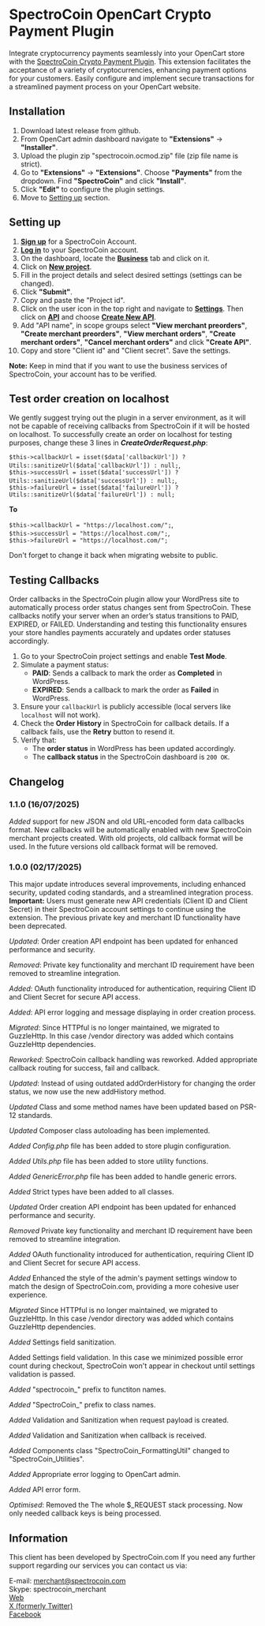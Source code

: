 # SpectroCoin OpenCart Crypto Payment Plugin

Integrate cryptocurrency payments seamlessly into your OpenCart store with the [SpectroCoin Crypto Payment Plugin](https://spectrocoin.com/plugins/accept-bitcoin-opencart.html). This extension facilitates the acceptance of a variety of cryptocurrencies, enhancing payment options for your customers. Easily configure and implement secure transactions for a streamlined payment process on your OpenCart website.

## Installation

1. Download latest release from github.
2. From OpenCart admin dashboard navigate to **"Extensions"** -> **"Installer"**.
3. Upload the plugin zip "spectrocoin.ocmod.zip" file (zip file name is strict).
4. Go to **"Extensions"** -> **"Extensions"**. Choose **"Payments"** from the dropdown. Find **"SpectroCoin"** and click **"Install"**.
5. Click **"Edit"** to configure the plugin settings.
6. Move to [Setting up](#setting-up) section.

## Setting up

1. **[Sign up](https://auth.spectrocoin.com/signup)** for a SpectroCoin Account.
2. **[Log in](https://auth.spectrocoin.com/login)** to your SpectroCoin account.
3. On the dashboard, locate the **[Business](https://spectrocoin.com/en/merchants/projects)** tab and click on it.
4. Click on **[New project](https://spectrocoin.com/en/merchants/projects/new)**.
5. Fill in the project details and select desired settings (settings can be changed).
6. Click **"Submit"**.
7. Copy and paste the "Project id".
8. Click on the user icon in the top right and navigate to **[Settings](https://test.spectrocoin.com/en/settings/)**. Then click on **[API](https://test.spectrocoin.com/en/settings/api)** and choose **[Create New API](https://test.spectrocoin.com/en/settings/api/create)**.
9. Add "API name", in scope groups select **"View merchant preorders"**, **"Create merchant preorders"**, **"View merchant orders"**, **"Create merchant orders"**, **"Cancel merchant orders"** and click **"Create API"**.
10. Copy and store "Client id" and "Client secret". Save the settings.

**Note:** Keep in mind that if you want to use the business services of SpectroCoin, your account has to be verified.

## Test order creation on localhost

We gently suggest trying out the plugin in a server environment, as it will not be capable of receiving callbacks from SpectroCoin if it will be hosted on localhost. To successfully create an order on localhost for testing purposes, change these 3 lines in **_CreateOrderRequest.php_**:

`$this->callbackUrl = isset($data['callbackUrl']) ? Utils::sanitizeUrl($data['callbackUrl']) : null;`, <br>
`$this->successUrl = isset($data['successUrl']) ? Utils::sanitizeUrl($data['successUrl']) : null;`, <br>
`$this->failureUrl = isset($data['failureUrl']) ? Utils::sanitizeUrl($data['failureUrl']) : null;`

__To__

`$this->callbackUrl = "https://localhost.com/";`, <br>
`$this->successUrl = "https://localhost.com/";`, <br>
`$this->failureUrl = "https://localhost.com/";`

Don't forget to change it back when migrating website to public.

## Testing Callbacks

Order callbacks in the SpectroCoin plugin allow your WordPress site to automatically process order status changes sent from SpectroCoin. These callbacks notify your server when an order’s status transitions to PAID, EXPIRED, or FAILED. Understanding and testing this functionality ensures your store handles payments accurately and updates order statuses accordingly.
 
1. Go to your SpectroCoin project settings and enable **Test Mode**.
2. Simulate a payment status:
   - **PAID**: Sends a callback to mark the order as **Completed** in WordPress.
   - **EXPIRED**: Sends a callback to mark the order as **Failed** in WordPress.
3. Ensure your `callbackUrl` is publicly accessible (local servers like `localhost` will not work).
4. Check the **Order History** in SpectroCoin for callback details. If a callback fails, use the **Retry** button to resend it.
5. Verify that:
   - The **order status** in WordPress has been updated accordingly.
   - The **callback status** in the SpectroCoin dashboard is `200 OK`.

## Changelog

### 1.1.0 (16/07/2025)

_Added_ support for new JSON and old URL-encoded form data callbacks format. New callbacks will be automatically enabled with new SpectroCoin merchant projects created. With old projects, old callback format will be used. In the future versions old callback format will be removed.

### 1.0.0 (02/17/2025)

This major update introduces several improvements, including enhanced security, updated coding standards, and a streamlined integration process. **Important:** Users must generate new API credentials (Client ID and Client Secret) in their SpectroCoin account settings to continue using the extension. The previous private key and merchant ID functionality have been deprecated.

_Updated_: Order creation API endpoint has been updated for enhanced performance and security.

_Removed_: Private key functionality and merchant ID requirement have been removed to streamline integration.

_Added_: OAuth functionality introduced for authentication, requiring Client ID and Client Secret for secure API access.

_Added_: API error logging and message displaying in order creation process.

_Migrated_: Since HTTPful is no longer maintained, we migrated to GuzzleHttp. In this case /vendor directory was added which contains GuzzleHttp dependencies.

_Reworked_: SpectroCoin callback handling was reworked. Added appropriate callback routing for success, fail and callback.

_Updated_: Instead of using outdated addOrderHistory for changing the order status, we now use the new addHistory method.

_Updated_ Class and some method names have been updated based on PSR-12 standards.

_Updated_ Composer class autoloading has been implemented.

_Added_ _Config.php_ file has been added to store plugin configuration.

_Added_ _Utils.php_ file has been added to store utility functions.

_Added_ _GenericError.php_ file has been added to handle generic errors.

_Added_ Strict types have been added to all classes.

_Updated_ Order creation API endpoint has been updated for enhanced performance and security.

_Removed_ Private key functionality and merchant ID requirement have been removed to streamline integration.

_Added_ OAuth functionality introduced for authentication, requiring Client ID and Client Secret for secure API access.

_Added_ Enhanced the style of the admin's payment settings window to match the design of SpectroCoin.com, providing a more cohesive user experience.

_Migrated_ Since HTTPful is no longer maintained, we migrated to GuzzleHttp. In this case /vendor directory was added which contains GuzzleHttp dependencies.

_Added_ Settings field sanitization.

Added Settings field validation. In this case we minimized possible error count during checkout, SpectroCoin won't appear in checkout until settings validation is passed.

_Added_ "spectrocoin\_" prefix to functiton names.

_Added_ "SpectroCoin\_" prefix to class names.

_Added_ Validation and Sanitization when request payload is created.

_Added_ Validation and Sanitization when callback is received.

_Added_ Components class "SpectroCoin_FormattingUtil" changed to "SpectroCoin_Utilities".

_Added_ Appropriate error logging to OpenCart admin.

_Added_ API error form.

_Optimised_: Removed the The whole $\_REQUEST stack processing. Now only needed callback keys is being processed.

## Information

This client has been developed by SpectroCoin.com If you need any further support regarding our services you can contact us via:

E-mail: merchant@spectrocoin.com </br>
Skype: spectrocoin_merchant </br>
[Web](https://spectrocoin.com) </br>
[X (formerly Twitter)](https://twitter.com/spectrocoin) </br>
[Facebook](https://www.facebook.com/spectrocoin/)
